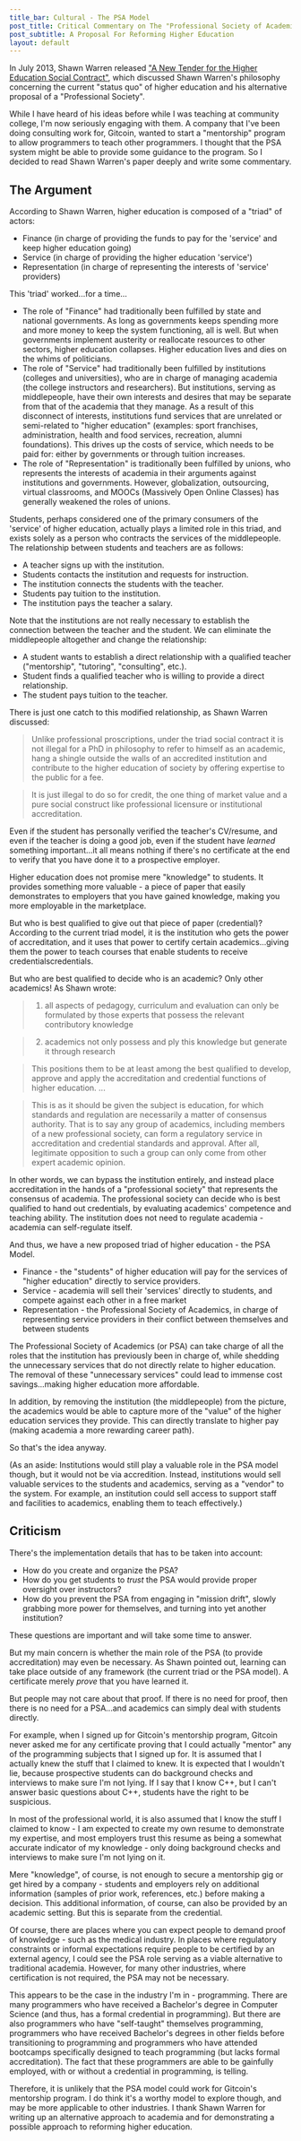 ```yaml
---
title_bar: Cultural - The PSA Model
post_title: Critical Commentary on The "Professional Society of Academics"
post_subtitle: A Proposal For Reforming Higher Education
layout: default
---
```


In July 2013, Shawn Warren released ["A New Tender for the Higher Education Social Contract"](http://professionalsocietyofacademics.blogspot.com/2013/07/a-new-tender-for-higher-education.html), which discussed Shawn Warren's philosophy concerning the current "status quo" of higher education and his alternative proposal of a "Professional Society".

While I have heard of his ideas before while I was teaching at community college, I'm now seriously engaging with them. A company that I've been doing consulting work for, Gitcoin, wanted to start a "mentorship" program to allow programmers to teach other programmers. I thought that the PSA system might be able to provide some guidance to the program. So I decided to read Shawn Warren's paper deeply and write some commentary.

## The Argument

According to Shawn Warren, higher education is composed of a "triad" of actors:

 - Finance (in charge of providing the funds to pay for the 'service' and keep higher education going)
 - Service (in charge of providing the higher education 'service')
 - Representation (in charge of representing the interests of 'service' providers)

This 'triad' worked...for a time...

 - The role of "Finance" had traditionally been fulfilled by state and national governments. As long as governments keeps spending more and more money to keep the system functioning, all is well. But when governments implement austerity or reallocate resources to other sectors, higher education collapses. Higher education lives and dies on the whims of politicians.
 - The role of "Service" had traditionally been fulfilled by institutions (colleges and universities), who are in charge of managing academia (the college instructors and researchers).  But institutions, serving as middlepeople, have their own interests and desires that may be separate from that of the academia that they manage. As a result of this disconnect of interests, institutions fund services that are unrelated or semi-related to "higher education" (examples: sport franchises, administration, health and food services, recreation, alumni foundations). This drives up the costs of service, which needs to be paid for: either by governments or through tuition increases.
 - The role of "Representation" is traditionally been fulfilled by unions, who represents the interests of academia in their arguments against institutions and governments. However, globalization, outsourcing, virtual classrooms, and MOOCs (Massively Open Online Classes) has generally weakened the roles of unions.

Students, perhaps considered one of the primary consumers of the 'service' of higher education, actually plays a limited role in this triad, and exists solely as a person who contracts the services of the middlepeople. The relationship between students and teachers are as follows:

- A teacher signs up with the institution.
- Students contacts the institution and requests for instruction.
- The institution connects the students with the teacher.
- Students pay tuition to the institution.
- The institution pays the teacher a salary.

Note that the institutions are not really necessary to establish the connection between the teacher and the student. We can eliminate the middlepeople altogether and change the relationship:

- A student wants to establish a direct relationship with a qualified teacher ("mentorship", "tutoring", "consulting", etc.).
- Student finds a qualified teacher who is willing to provide a direct relationship.
- The student pays tuition to the teacher.

There is just one catch to this modified relationship, as Shawn Warren discussed:

>Unlike professional proscriptions, under the triad social contract it is not illegal for a PhD in philosophy to refer to himself as an academic, hang a shingle outside the walls of an accredited institution and contribute to the higher education of society by offering expertise to the public for a fee.

>It is just illegal to do so for credit, the one thing of market value and a pure social construct like professional licensure or institutional accreditation.

Even if the student has personally verified the teacher's CV/resume, and even if the teacher is doing a good job, even if the student have *learned* something important...it all means nothing if there's no certificate at the end to verify that you have done it to a prospective employer.

Higher education does not promise mere "knowledge" to students. It provides something more valuable - a piece of paper that easily demonstrates to employers that you have gained knowledge, making you more employable in the marketplace.

But who is best qualified to give out that piece of paper (credential)? According to the current triad model, it is the institution who gets the power of accreditation, and it uses that power to certify certain academics...giving them the power to teach courses that enable students to receive credentialscredentials.

But who are best qualified to decide who is an academic? Only other academics! As Shawn wrote:

>1) all aspects of pedagogy, curriculum and evaluation can only be formulated by those experts that possess the relevant contributory knowledge

>2) academics not only possess and ply this knowledge but generate it through research

>This positions them to be at least among the best qualified to develop, approve and apply the accreditation and credential functions of higher education. ...

>This is as it should be given the subject is education, for which standards and regulation are necessarily a matter of consensus authority. That is to say any group of academics, including members of a new professional society, can form a regulatory service in accreditation and credential standards and approval. After all, legitimate opposition to such a group can only come from other expert academic opinion.

In other words, we can bypass the institution entirely, and instead place accreditation in the hands of a "professional society" that represents the consensus of academia. The professional society can decide who is best qualified to hand out credentials, by evaluating academics' competence and teaching ability. The institution does not need to regulate academia - academia can self-regulate itself.

And thus, we have a new proposed triad of higher education - the PSA Model.

 - Finance - the "students" of higher education will pay for the services of "higher education" directly to service providers.
 - Service - academia will sell their 'services' directly to students, and compete against each other in a free market
 - Representation - the Professional Society of Academics, in charge of representing service providers in their conflict between themselves and between students

The Professional Society of Academics (or PSA) can take charge of all the roles that the institution has previously been in charge of, while shedding the unnecessary services that do not directly relate to higher education. The removal of these "unnecessary services" could lead to immense cost savings...making higher education more affordable.

In addition, by removing the institution (the middlepeople) from the picture, the academics would be able to capture more of the "value" of the higher education services they provide. This can directly translate to higher pay (making academia a more rewarding career path).

So that's the idea anyway.

(As an aside: Institutions would still play a valuable role in the PSA model though, but it would not be via accredition. Instead, institutions would sell valuable services to the students and academics, serving as a  "vendor" to the system. For example, an institution could sell access to support staff and facilities to academics, enabling them to teach effectively.)

## Criticism

There's the implementation details that has to be taken into account:

 - How do you create and organize the PSA?
 - How do you get students to *trust* the PSA would provide proper oversight over instructors?
 - How do you prevent the PSA from engaging in "mission drift", slowly grabbing more power for themselves, and turning into yet another institution?

These questions are important and will take some time to answer.

But my main concern is whether the main role of the PSA (to provide accreditation) may even be necessary. As Shawn pointed out, learning can take place outside of any framework (the current triad or the PSA model). A certificate merely *prove* that you have learned it.

But people may not care about that proof. If there is no need for proof, then there is no need for a PSA...and academics can simply deal with students directly.

For example, when I signed up for Gitcoin's mentorship program, Gitcoin never asked me for any certificate proving that I could actually "mentor" any of the programming subjects that I signed up for. It is assumed that I actually knew the stuff that I claimed to knew. It is expected that I wouldn't lie, because prospective students can do background checks and interviews to make sure I'm not lying. If I say that I know C++, but I can't answer basic questions about C++, students have the right to be suspicious.

In most of the professional world, it is also assumed that I know the stuff I claimed to know - I am expected to create my own resume to demonstrate my expertise, and most employers trust this resume as being a somewhat accurate indicator of my knowledge - only doing background checks and interviews to make sure I'm not lying on it.

Mere "knowledge", of course, is not enough to secure a mentorship gig or get hired by a company - students and employers rely on additional information (samples of prior work, references, etc.) before making a decision. This additional information, of course, can also be provided by an academic setting. But this is separate from the credential.

Of course, there are places where you can expect people to demand proof of knowledge - such as the medical industry. In places where regulatory constraints or informal expectations require people to be certified by an external agency, I could see the PSA role serving as a viable alternative to traditional academia. However, for many other industries, where certification is not required, the PSA may not be necessary.

This appears to be the case in the industry I'm in - programming. There are many programmers who have received a Bachelor's degree in Computer Science (and thus, has a formal credential in programming). But there are also programmers who have "self-taught" themselves programming, programmers who have received Bachelor's degrees in other fields before transitioning to programming and programmers who have attended bootcamps  specifically designed to teach programming (but lacks formal accreditation). The fact that these programmers are able to be gainfully employed, with or without a credential in programming, is telling.

Therefore, it is unlikely that the PSA model could work for Gitcoin's mentorship program. I do think it's a worthy model to explore though, and may be more applicable to other industries. I thank Shawn Warren for writing up an alternative approach to academia and for demonstrating a possible approach to reforming higher education.